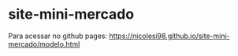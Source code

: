 # site-mini-mercado

Para acessar no github pages: https://nicolesi98.github.io/site-mini-mercado/modelo.html